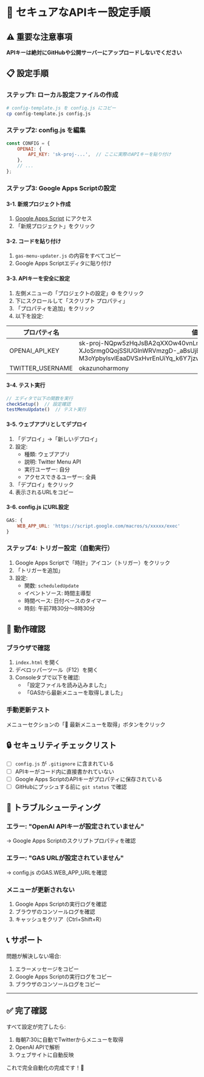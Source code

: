 # 🔐 セキュアなAPIキー設定手順

## ⚠️ 重要な注意事項
**APIキーは絶対にGitHubや公開サーバーにアップロードしないでください**

## 📋 設定手順

### ステップ1: ローカル設定ファイルの作成

```bash
# config-template.js を config.js にコピー
cp config-template.js config.js
```

### ステップ2: config.js を編集

```javascript
const CONFIG = {
    OPENAI: {
        API_KEY: 'sk-proj-...',  // ここに実際のAPIキーを貼り付け
    },
    // ...
};
```

### ステップ3: Google Apps Scriptの設定

#### 3-1. 新規プロジェクト作成
1. [Google Apps Script](https://script.google.com/) にアクセス
2. 「新規プロジェクト」をクリック

#### 3-2. コードを貼り付け
1. `gas-menu-updater.js` の内容をすべてコピー
2. Google Apps Scriptエディタに貼り付け

#### 3-3. APIキーを安全に設定
1. 左側メニューの「プロジェクトの設定」⚙️ をクリック
2. 下にスクロールして「スクリプト プロパティ」
3. 「プロパティを追加」をクリック
4. 以下を設定:

| プロパティ名 | 値 |
|------------|---|
| OPENAI_API_KEY | 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 |
| TWITTER_USERNAME | okazunoharmony |

#### 3-4. テスト実行
```javascript
// エディタで以下の関数を実行
checkSetup()  // 設定確認
testMenuUpdate()  // テスト実行
```

#### 3-5. ウェブアプリとしてデプロイ
1. 「デプロイ」→「新しいデプロイ」
2. 設定:
   - 種類: ウェブアプリ
   - 説明: Twitter Menu API
   - 実行ユーザー: 自分
   - アクセスできるユーザー: 全員
3. 「デプロイ」をクリック
4. 表示されるURLをコピー

#### 3-6. config.js にURL設定
```javascript
GAS: {
    WEB_APP_URL: 'https://script.google.com/macros/s/xxxxx/exec'
}
```

### ステップ4: トリガー設定（自動実行）

1. Google Apps Scriptで「時計」アイコン（トリガー）をクリック
2. 「トリガーを追加」
3. 設定:
   - 関数: `scheduledUpdate`
   - イベントソース: 時間主導型
   - 時間ベース: 日付ベースのタイマー
   - 時刻: 午前7時30分〜8時30分

## 🧪 動作確認

### ブラウザで確認
1. `index.html` を開く
2. デベロッパーツール（F12）を開く
3. Consoleタブで以下を確認:
   - 「設定ファイルを読み込みました」
   - 「GASから最新メニューを取得しました」

### 手動更新テスト
メニューセクションの「🔄 最新メニューを取得」ボタンをクリック

## 🔒 セキュリティチェックリスト

- [ ] `config.js` が `.gitignore` に含まれている
- [ ] APIキーがコード内に直接書かれていない
- [ ] Google Apps ScriptのAPIキーがプロパティに保存されている
- [ ] GitHubにプッシュする前に `git status` で確認

## 🚨 トラブルシューティング

### エラー: "OpenAI APIキーが設定されていません"
→ Google Apps Scriptのスクリプトプロパティを確認

### エラー: "GAS URLが設定されていません"
→ config.js のGAS.WEB_APP_URLを確認

### メニューが更新されない
1. Google Apps Scriptの実行ログを確認
2. ブラウザのコンソールログを確認
3. キャッシュをクリア（Ctrl+Shift+R）

## 📞 サポート

問題が解決しない場合:
1. エラーメッセージをコピー
2. Google Apps Scriptの実行ログをコピー
3. ブラウザのコンソールログをコピー

---

## ✅ 完了確認

すべて設定が完了したら:
1. 毎朝7:30に自動でTwitterからメニューを取得
2. OpenAI APIで解析
3. ウェブサイトに自動反映

これで完全自動化の完成です！🎉